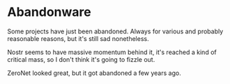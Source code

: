 # Abandonware

Some projects have just been abandoned. Always for various and probably reasonable reasons, but it's still sad nonetheless.

Nostr seems to have massive momentum behind it, it's reached a kind of critical mass, so I don't think it's going to fizzle out.

ZeroNet looked great, but it got abandoned a few years ago.
